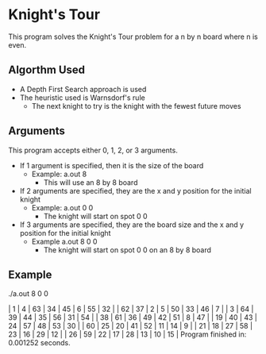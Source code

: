 # Knight's Tour

This program solves the Knight's Tour problem for a n by n board where n is even.

## Algorthm Used

* A Depth First Search approach is used
* The heuristic used is Warnsdorf's rule
  * The next knight to try is the knight with the fewest future moves

## Arguments

This program accepts either 0, 1, 2, or 3 arguments.

* If 1 argument is specified, then it is the size of the board
  * Example: a.out 8
    * This will use an 8 by 8 board
* If 2 arguments are specified, they are the x and y position for the initial knight
  * Example: a.out 0 0
    * The knight will start on spot 0 0
* If 3 arguments are specified, they are the board size and the x and y position for the initial knight
  * Example a.out 8 0 0
    * The knight will start on spot 0 0 on an 8 by 8 board

## Example

./a.out 8 0 0

|   1 |   4 |  63 |  34 |  45 |   6 |  55 |  32 | 
|  62 |  37 |   2 |   5 |  50 |  33 |  46 |   7 | 
|   3 |  64 |  39 |  44 |  35 |  56 |  31 |  54 | 
|  38 |  61 |  36 |  49 |  42 |  51 |   8 |  47 | 
|  19 |  40 |  43 |  24 |  57 |  48 |  53 |  30 | 
|  60 |  25 |  20 |  41 |  52 |  11 |  14 |   9 | 
|  21 |  18 |  27 |  58 |  23 |  16 |  29 |  12 | 
|  26 |  59 |  22 |  17 |  28 |  13 |  10 |  15 | 
Program finished in: 0.001252 seconds.